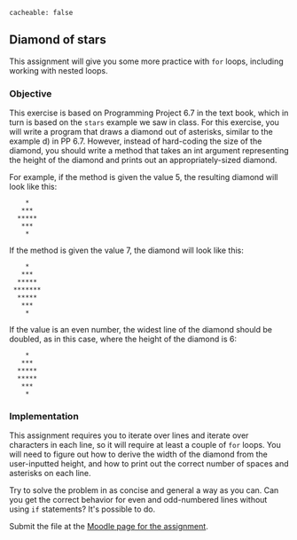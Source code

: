 ```
cacheable: false
```

## Diamond of stars

This assignment will give you some more practice with `for` loops, including working with nested loops.

### Objective

This exercise is based on Programming Project 6.7 in the text book, which in turn is based on the `stars` example we saw in class. For this exercise, you will write a program that draws a diamond out of asterisks, similar to the example d) in PP 6.7. However, instead of hard-coding the size of the diamond, you should write a method that takes an int argument representing the height of the diamond and prints out an appropriately-sized diamond.

For example, if the method is given the value 5, the resulting diamond will look like this:



        *  
       ***
      *****
       ***
        *  

If the method is given the value 7, the diamond will look like this:

        *   
       ***  
      *****
     *******
      *****
       ***  
        *   

If the value is an even number, the widest line of the diamond should be doubled, as in this case, where the height of the diamond is 6:

        *  
       ***
      *****
      *****
       ***
        *  

### Implementation

This assignment requires you to iterate over lines and iterate over characters in each line, so it will require at least a couple of `for` loops. You will need to figure out how to derive the width of the diamond from the user-inputted height, and how to print out the correct number of spaces and asterisks on each line.

Try to solve the problem in as concise and general a way as you can. Can you get the correct behavior for even and odd-numbered lines without using `if` statements? It's possible to do.

Submit the file at the [Moodle page for the assignment](https://moodle.pugetsound.edu/moodle/mod/assign/view.php?id=340438).
